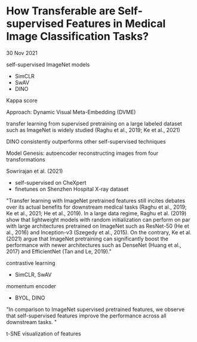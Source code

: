 # How Transferable are Self-supervised Features in Medical Image Classification Tasks?

30 Nov 2021

self-supervised ImageNet models

- SimCLR
- SwAV
- DINO

Kappa score

Approach: Dynamic Visual Meta-Embedding (DVME)

transfer learning from supervised pretraining on a large labeled dataset such as ImageNet is widely studied (Raghu et al., 2019; Ke et al., 2021)

DINO consistently outperforms other self-supervised techniques

Model Genesis:
autoencoder reconstructing images from four transformations

Sowrirajan et al. (2021)

- self-supervised on CheXpert
- finetunes on Shenzhen Hospital X-ray dataset

"Transfer learning with ImageNet pretrained features still incites debates over its actual benefits for downstream medical tasks (Raghu et al., 2019; Ke et al., 2021; He et al., 2019). In a large data regime, Raghu et al. (2019) show that lightweight models with random initialization can perform on par with large architectures pretrained on ImageNet such as ResNet-50 (He et al., 2016) and Inception-v3 (Szegedy et al., 2015). On the contrary, Ke et al. (2021) argue that ImageNet pretraining can significantly boost the performance with newer architectures such as DenseNet (Huang et al., 2017) and EfficientNet (Tan and Le, 2019)."

contrastive learning

- SimCLR, SwAV

momentum encoder

- BYOL, DINO

"In comparison to ImageNet supervised pretrained features, we observe that self-supervised features improve the performance across all downstream tasks. "

t-SNE visualization of features
